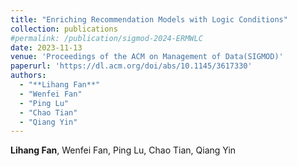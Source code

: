 ```yaml
---
title: "Enriching Recommendation Models with Logic Conditions"
collection: publications
#permalink: /publication/sigmod-2024-ERMWLC
date: 2023-11-13
venue: 'Proceedings of the ACM on Management of Data(SIGMOD)'
paperurl: 'https://dl.acm.org/doi/abs/10.1145/3617330'
authors: 
  - "**Lihang Fan**"
  - "Wenfei Fan"
  - "Ping Lu"
  - "Chao Tian"
  - "Qiang Yin"
---
```


**Lihang Fan**, Wenfei Fan, Ping Lu, Chao Tian, Qiang Yin

